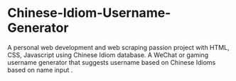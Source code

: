 # Chinese-Idiom-Username-Generator
A personal web development and web scraping passion project with HTML, CSS, Javascript using Chinese Idiom database. A WeChat or gaming username generator that suggests username based on Chinese Idioms based on name input .
